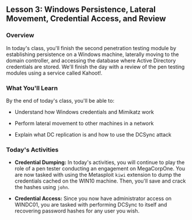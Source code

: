 ## Lesson 3: Windows Persistence, Lateral Movement, Credential Access, and Review 
 
### Overview

In today's class, you'll finish the second penetration testing module by establishing persistence on a Windows machine, laterally moving to the domain controller, and accessing the database where Active Directory credentials are stored. We'll finish the day with a review of the pen testing modules using a service called Kahoot!.
 
### What You'll Learn
 
By the end of today's class, you'll be able to:
 
- Understand how Windows credentials and Mimikatz work

- Perform lateral movement to other machines in a network

- Explain what DC replication is and how to use the DCSync attack

### Today's Activities

* **Credential Dumping:** In today's activities, you will continue to play the role of a pen tester conducting an engagement on MegaCorpOne. You are now tasked with using the Metasploit `kiwi` extension to dump the credentials cached on the WIN10 machine. Then, you'll save and crack the hashes using `john`.

* **Credential Access:** Since you now have administrator access on WINDC01, you are tasked with performing DCSync to itself and recovering password hashes for any user you wish.

